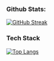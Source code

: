 


### Github Stats:
[![GitHub Streak](http://github-readme-streak-stats.herokuapp.com?user=volantxs&theme=dark&background=000000)](https://git.io/streak-stats)

### Tech Stack
[![Top Langs](https://github-readme-stats.vercel.app/api/top-langs/?username=volantxs&layout=compact&theme=vision-friendly-dark)](https://github.com/anuraghazra/github-readme-stats)
